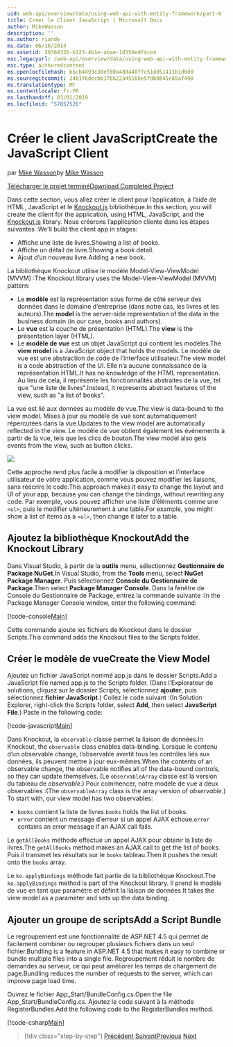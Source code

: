 ```yaml
---
uid: web-api/overview/data/using-web-api-with-entity-framework/part-6
title: Créer le Client JavaScript | Microsoft Docs
author: MikeWasson
description: ''
ms.author: riande
ms.date: 06/16/2014
ms.assetid: 20360326-b123-4b1e-abae-1d350edf4ce4
msc.legacyurl: /web-api/overview/data/using-web-api-with-entity-framework/part-6
msc.type: authoredcontent
ms.openlocfilehash: b5cb4d93c30ef80a48da48ffc51dd51411b1d0d0
ms.sourcegitcommit: 24b1f6decbb17bb22a45166e5fdb0845c65af498
ms.translationtype: MT
ms.contentlocale: fr-FR
ms.lasthandoff: 03/01/2019
ms.locfileid: "57057526"
---
```

<a name="create-the-javascript-client"></a><span data-ttu-id="e23ad-102">Créer le client JavaScript</span><span class="sxs-lookup"><span data-stu-id="e23ad-102">Create the JavaScript Client</span></span>
====================
<span data-ttu-id="e23ad-103">par [Mike Wasson](https://github.com/MikeWasson)</span><span class="sxs-lookup"><span data-stu-id="e23ad-103">by [Mike Wasson](https://github.com/MikeWasson)</span></span>

[<span data-ttu-id="e23ad-104">Télécharger le projet terminé</span><span class="sxs-lookup"><span data-stu-id="e23ad-104">Download Completed Project</span></span>](https://github.com/MikeWasson/BookService)

<span data-ttu-id="e23ad-105">Dans cette section, vous allez créer le client pour l’application, à l’aide de HTML, JavaScript et le [Knockout.js](http://knockoutjs.com/) bibliothèque.</span><span class="sxs-lookup"><span data-stu-id="e23ad-105">In this section, you will create the client for the application, using HTML, JavaScript, and the [Knockout.js](http://knockoutjs.com/) library.</span></span> <span data-ttu-id="e23ad-106">Nous créerons l’application cliente dans les étapes suivantes :</span><span class="sxs-lookup"><span data-stu-id="e23ad-106">We'll build the client app in stages:</span></span>

- <span data-ttu-id="e23ad-107">Affiche une liste de livres.</span><span class="sxs-lookup"><span data-stu-id="e23ad-107">Showing a list of books.</span></span>
- <span data-ttu-id="e23ad-108">Affiche un détail de livre.</span><span class="sxs-lookup"><span data-stu-id="e23ad-108">Showing a book detail.</span></span>
- <span data-ttu-id="e23ad-109">Ajout d’un nouveau livre.</span><span class="sxs-lookup"><span data-stu-id="e23ad-109">Adding a new book.</span></span>

<span data-ttu-id="e23ad-110">La bibliothèque Knockout utilise le modèle Model-View-ViewModel (MVVM) :</span><span class="sxs-lookup"><span data-stu-id="e23ad-110">The Knockout library uses the Model-View-ViewModel (MVVM) pattern:</span></span>

- <span data-ttu-id="e23ad-111">Le **modèle** est la représentation sous forme de côté serveur des données dans le domaine d’entreprise (dans notre cas, les livres et les auteurs).</span><span class="sxs-lookup"><span data-stu-id="e23ad-111">The **model** is the server-side representation of the data in the business domain (in our case, books and authors).</span></span>
- <span data-ttu-id="e23ad-112">Le **vue** est la couche de présentation (HTML).</span><span class="sxs-lookup"><span data-stu-id="e23ad-112">The **view** is the presentation layer (HTML).</span></span>
- <span data-ttu-id="e23ad-113">Le **modèle de vue** est un objet JavaScript qui contient les modèles.</span><span class="sxs-lookup"><span data-stu-id="e23ad-113">The **view model** is a JavaScript object that holds the models.</span></span> <span data-ttu-id="e23ad-114">Le modèle de vue est une abstraction de code de l’interface utilisateur.</span><span class="sxs-lookup"><span data-stu-id="e23ad-114">The view model is a code abstraction of the UI.</span></span> <span data-ttu-id="e23ad-115">Elle n’a aucune connaissance de la représentation HTML.</span><span class="sxs-lookup"><span data-stu-id="e23ad-115">It has no knowledge of the HTML representation.</span></span> <span data-ttu-id="e23ad-116">Au lieu de cela, il représente les fonctionnalités abstraites de la vue, tel que &quot;une liste de livres&quot;.</span><span class="sxs-lookup"><span data-stu-id="e23ad-116">Instead, it represents abstract features of the view, such as &quot;a list of books&quot;.</span></span>

<span data-ttu-id="e23ad-117">La vue est lié aux données au modèle de vue.</span><span class="sxs-lookup"><span data-stu-id="e23ad-117">The view is data-bound to the view model.</span></span> <span data-ttu-id="e23ad-118">Mises à jour au modèle de vue sont automatiquement répercutées dans la vue.</span><span class="sxs-lookup"><span data-stu-id="e23ad-118">Updates to the view model are automatically reflected in the view.</span></span> <span data-ttu-id="e23ad-119">Le modèle de vue obtient également les événements à partir de la vue, tels que les clics de bouton.</span><span class="sxs-lookup"><span data-stu-id="e23ad-119">The view model also gets events from the view, such as button clicks.</span></span>

![](part-6/_static/image1.png)

<span data-ttu-id="e23ad-120">Cette approche rend plus facile à modifier la disposition et l’interface utilisateur de votre application, comme vous pouvez modifier les liaisons, sans réécrire le code.</span><span class="sxs-lookup"><span data-stu-id="e23ad-120">This approach makes it easy to change the layout and UI of your app, because you can change the bindings, without rewriting any code.</span></span> <span data-ttu-id="e23ad-121">Par exemple, vous pouvez afficher une liste d’éléments comme une `<ul>`, puis le modifier ultérieurement à une table.</span><span class="sxs-lookup"><span data-stu-id="e23ad-121">For example, you might show a list of items as a `<ul>`, then change it later to a table.</span></span>

## <a name="add-the-knockout-library"></a><span data-ttu-id="e23ad-122">Ajoutez la bibliothèque Knockout</span><span class="sxs-lookup"><span data-stu-id="e23ad-122">Add the Knockout Library</span></span>

<span data-ttu-id="e23ad-123">Dans Visual Studio, à partir de la **outils** menu, sélectionnez **Gestionnaire de Package NuGet**.</span><span class="sxs-lookup"><span data-stu-id="e23ad-123">In Visual Studio, from the **Tools** menu, select **NuGet Package Manager**.</span></span> <span data-ttu-id="e23ad-124">Puis sélectionnez **Console du Gestionnaire de Package**.</span><span class="sxs-lookup"><span data-stu-id="e23ad-124">Then select **Package Manager Console**.</span></span> <span data-ttu-id="e23ad-125">Dans la fenêtre de Console du Gestionnaire de Package, entrez la commande suivante :</span><span class="sxs-lookup"><span data-stu-id="e23ad-125">In the Package Manager Console window, enter the following command:</span></span>

[!code-console[Main](part-6/samples/sample1.cmd)]

<span data-ttu-id="e23ad-126">Cette commande ajoute les fichiers de Knockout dans le dossier Scripts.</span><span class="sxs-lookup"><span data-stu-id="e23ad-126">This command adds the Knockout files to the Scripts folder.</span></span>

## <a name="create-the-view-model"></a><span data-ttu-id="e23ad-127">Créer le modèle de vue</span><span class="sxs-lookup"><span data-stu-id="e23ad-127">Create the View Model</span></span>

<span data-ttu-id="e23ad-128">Ajoutez un fichier JavaScript nommé app.js dans le dossier Scripts.</span><span class="sxs-lookup"><span data-stu-id="e23ad-128">Add a JavaScript file named app.js to the Scripts folder.</span></span> <span data-ttu-id="e23ad-129">(Dans l’Explorateur de solutions, cliquez sur le dossier Scripts, sélectionnez **ajouter**, puis sélectionnez **fichier JavaScript**.) Collez le code suivant :</span><span class="sxs-lookup"><span data-stu-id="e23ad-129">(In Solution Explorer, right-click the Scripts folder, select **Add**, then select **JavaScript File**.) Paste in the following code:</span></span>

[!code-javascript[Main](part-6/samples/sample2.js)]

<span data-ttu-id="e23ad-130">Dans Knockout, la `observable` classe permet la liaison de données.</span><span class="sxs-lookup"><span data-stu-id="e23ad-130">In Knockout, the `observable` class enables data-binding.</span></span> <span data-ttu-id="e23ad-131">Lorsque le contenu d’un observable change, l’observable avertit tous les contrôles liés aux données, ils peuvent mettre à jour eux-mêmes.</span><span class="sxs-lookup"><span data-stu-id="e23ad-131">When the contents of an observable change, the observable notifies all of the data-bound controls, so they can update themselves.</span></span> <span data-ttu-id="e23ad-132">(Le `observableArray` classe est la version du tableau de *observable*.) Pour commencer, notre modèle de vue a deux observables :</span><span class="sxs-lookup"><span data-stu-id="e23ad-132">(The `observableArray` class is the array version of *observable*.) To start with, our view model has two observables:</span></span>

- <span data-ttu-id="e23ad-133">`books` contient la liste de livres.</span><span class="sxs-lookup"><span data-stu-id="e23ad-133">`books` holds the list of books.</span></span>
- <span data-ttu-id="e23ad-134">`error` contient un message d’erreur si un appel AJAX échoue.</span><span class="sxs-lookup"><span data-stu-id="e23ad-134">`error` contains an error message if an AJAX call fails.</span></span>

<span data-ttu-id="e23ad-135">Le `getAllBooks` méthode effectue un appel AJAX pour obtenir la liste de livres.</span><span class="sxs-lookup"><span data-stu-id="e23ad-135">The `getAllBooks` method makes an AJAX call to get the list of books.</span></span> <span data-ttu-id="e23ad-136">Puis il transmet les résultats sur le `books` tableau.</span><span class="sxs-lookup"><span data-stu-id="e23ad-136">Then it pushes the result onto the `books` array.</span></span>

<span data-ttu-id="e23ad-137">Le `ko.applyBindings` méthode fait partie de la bibliothèque Knockout.</span><span class="sxs-lookup"><span data-stu-id="e23ad-137">The `ko.applyBindings` method is part of the Knockout library.</span></span> <span data-ttu-id="e23ad-138">Il prend le modèle de vue en tant que paramètre et définit la liaison de données.</span><span class="sxs-lookup"><span data-stu-id="e23ad-138">It takes the view model as a parameter and sets up the data binding.</span></span>

## <a name="add-a-script-bundle"></a><span data-ttu-id="e23ad-139">Ajouter un groupe de scripts</span><span class="sxs-lookup"><span data-stu-id="e23ad-139">Add a Script Bundle</span></span>

<span data-ttu-id="e23ad-140">Le regroupement est une fonctionnalité de ASP.NET 4.5 qui permet de facilement combiner ou regrouper plusieurs fichiers dans un seul fichier.</span><span class="sxs-lookup"><span data-stu-id="e23ad-140">Bundling is a feature in ASP.NET 4.5 that makes it easy to combine or bundle multiple files into a single file.</span></span> <span data-ttu-id="e23ad-141">Regroupement réduit le nombre de demandes au serveur, ce qui peut améliorer les temps de chargement de page.</span><span class="sxs-lookup"><span data-stu-id="e23ad-141">Bundling reduces the number of requests to the server, which can improve page load time.</span></span>

<span data-ttu-id="e23ad-142">Ouvrez le fichier App\_Start/BundleConfig.cs.</span><span class="sxs-lookup"><span data-stu-id="e23ad-142">Open the file App\_Start/BundleConfig.cs.</span></span> <span data-ttu-id="e23ad-143">Ajoutez le code suivant à la méthode RegisterBundles.</span><span class="sxs-lookup"><span data-stu-id="e23ad-143">Add the following code to the RegisterBundles method.</span></span>

[!code-csharp[Main](part-6/samples/sample3.cs)]

> [!div class="step-by-step"]
> <span data-ttu-id="e23ad-144">[Précédent](part-5.md)
> [Suivant](part-7.md)</span><span class="sxs-lookup"><span data-stu-id="e23ad-144">[Previous](part-5.md)
[Next](part-7.md)</span></span>
